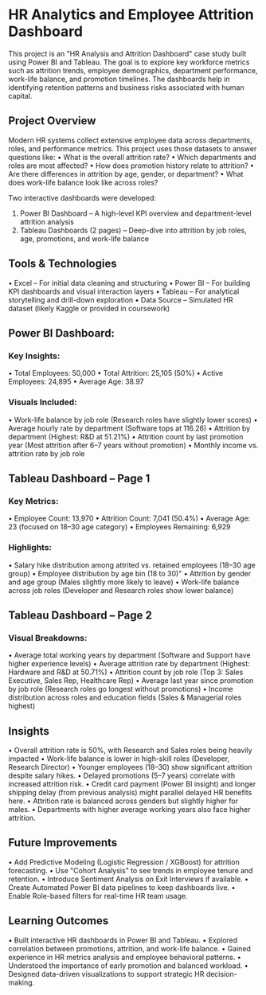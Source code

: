 
# HR Analytics and Employee Attrition Dashboard
This project is an "HR Analysis and Attrition Dashboard" case study built using Power BI and Tableau. The goal is to explore key workforce metrics such as attrition trends, employee demographics, department performance, work-life balance, and promotion timelines. The dashboards help in identifying retention patterns and business risks associated with human capital.

## Project Overview
Modern HR systems collect extensive employee data across departments, roles, and performance metrics. This project uses those datasets to answer questions like:
• What is the overall attrition rate?
• Which departments and roles are most affected?
• How does promotion history relate to attrition?
• Are there differences in attrition by age, gender, or department?
• What does work-life balance look like across roles?

Two interactive dashboards were developed:
1. Power BI Dashboard – A high-level KPI overview and department-level attrition analysis
2. Tableau Dashboards (2 pages) – Deep-dive into attrition by job roles, age, promotions, and work-life balance

## Tools & Technologies
• Excel – For initial data cleaning and structuring
• Power BI – For building KPI dashboards and visual interaction layers
• Tableau – For analytical storytelling and drill-down exploration
• Data Source – Simulated HR dataset (likely Kaggle or provided in coursework)

## Power BI Dashboard:

### Key Insights:
• Total Employees: 50,000
• Total Attrition: 25,105 (50%)
• Active Employees: 24,895
• Average Age: 38.97

### Visuals Included:
• Work-life balance by job role (Research roles have slightly lower scores)
• Average hourly rate by department (Software tops at 116.26)
• Attrition by department (Highest: R\&D at 51.21%)
• Attrition count by last promotion year (Most attrition after 6–7 years without promotion)
• Monthly income vs. attrition rate by job role

## Tableau Dashboard – Page 1
### Key Metrics:
• Employee Count: 13,970
• Attrition Count: 7,041 (50.4%)
• Average Age: 23 (focused on 18–30 age category)
• Employees Remaining: 6,929

### Highlights:
• Salary hike distribution among attrited vs. retained employees (18–30 age group)
• Employee distribution by age bin (18 to 30)"
• Attrition by gender and age group (Males slightly more likely to leave)
• Work-life balance across job roles (Developer and Research roles show lower balance)

## Tableau Dashboard – Page 2
### Visual Breakdowns:
• Average total working years by department (Software and Support have higher experience levels)
• Average attrition rate by department (Highest: Hardware and R\&D at 50.71%)
• Attrition count by job role (Top 3: Sales Executive, Sales Rep, Healthcare Rep)
• Average last year since promotion by job role (Research roles go longest without promotions)
• Income distribution across roles and education fields (Sales & Managerial roles highest)

## Insights
• Overall attrition rate is 50%, with Research and Sales roles being heavily impacted
• Work-life balance is lower in high-skill roles (Developer, Research Director)
• Younger employees (18–30) show significant attrition despite salary hikes.
• Delayed promotions (5–7 years) correlate with increased attrition risk.
• Credit card payment (Power BI insight) and longer shipping delay (from previous analysis) might parallel delayed HR benefits here.
• Attrition rate is balanced across genders but slightly higher for males.
• Departments with higher average working years also face higher attrition.

## Future Improvements
• Add Predictive Modeling (Logistic Regression / XGBoost) for attrition forecasting.
• Use "Cohort Analysis" to see trends in employee tenure and retention.
• Introduce Sentiment Analysis on Exit Interviews if available.
• Create Automated Power BI data pipelines to keep dashboards live.
• Enable Role-based filters for real-time HR team usage.

## Learning Outcomes
• Built interactive HR dashboards in Power BI and Tableau.
• Explored correlation between promotions, attrition, and work-life balance.
• Gained experience in HR metrics analysis and employee behavioral patterns.
• Understood the importance of early promotion and balanced workload.
• Designed data-driven visualizations to support strategic HR decision-making.

